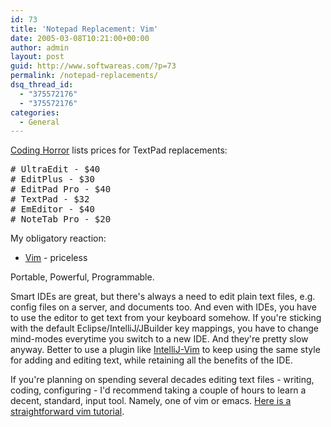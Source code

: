```yaml
---
id: 73
title: 'Notepad Replacement: Vim'
date: 2005-03-08T10:21:00+00:00
author: admin
layout: post
guid: http://www.softwareas.com/?p=73
permalink: /notepad-replacements/
dsq_thread_id:
  - "375572176"
  - "375572176"
categories:
  - General
---
```

[Coding Horror](http://www.codinghorror.com/blog/archives/000229.html) lists prices for TextPad replacements:

<pre>
# UltraEdit - $40
# EditPlus - $30
# EditPad Pro - $40
# TextPad - $32
# EmEditor - $40
# NoteTab Pro - $20
</pre>

My obligatory reaction:

* [Vim](http://vim.org) - priceless

Portable, Powerful, Programmable.

Smart IDEs are great, but there's always a need to edit plain text files, e.g. config files on a server, and documents too. And even with IDEs, you have to use the editor to get text from your keyboard somehow. If you're sticking with the default Eclipse/IntelliJ/JBuilder key mappings, you have to change mind-modes everytime you switch to a new IDE.  And they're pretty slow anyway. Better to use a plugin like [IntelliJ-Vim](http://ideavim.sourceforge.net/) to keep using the same style for adding and editing text, while retaining all the benefits of the IDE.

If you're planning on spending several decades editing text files - writing, coding, configuring - I'd recommend taking a couple of hours to learn a decent, standard, input tool. Namely, one of vim or emacs. [Here is a straightforward vim tutorial](http://www.unb.ca/documentation/UNIX/tips/vim/).